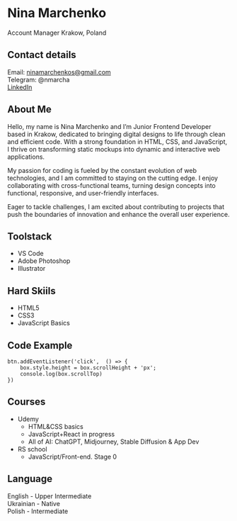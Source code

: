 
# Nina Marchenko
Account Manager
Krakow, Poland

## Contact details

Email: ninamarchenkos@gmail.com\
Telegram: @nmarcha\
[LinkedIn](https://www.linkedin.com/in/nina-marchenko-b04167142/)


## About Me
Hello, my name is Nina Marchenko and I’m Junior Frontend Developer based in Krakow, dedicated to bringing digital designs to life through clean and efficient code. 
With a strong foundation in HTML, CSS, and JavaScript, I thrive on transforming static mockups into dynamic and interactive web applications.

My passion for coding is fueled by the constant evolution of web technologies, and I am committed to staying on the cutting edge. 
I enjoy collaborating with cross-functional teams, turning design concepts into functional, responsive, and user-friendly interfaces. 

Eager to tackle challenges, I am excited about contributing to projects that push the boundaries of innovation and enhance the overall user experience.


## Toolstack
* VS Code
* Adobe Photoshop
* Illustrator

## Hard Skiils
* HTML5
* CSS3
* JavaScript Basics

## Code Example
```
btn.addEventListener('click',  () => {
    box.style.height = box.scrollHeight + 'px';
    console.log(box.scrollTop)
})
```

## Courses
* Udemy 
   * HTML&CSS basics
   * JavaScript+React in progress 
   * All of AI: ChatGPT, Midjourney, Stable Diffusion & App Dev
* RS school 
   * JavaScript/Front-end. Stage 0

## Language
English - Upper Intermediate\
Ukrainian - Native\
Polish - Intermediate
